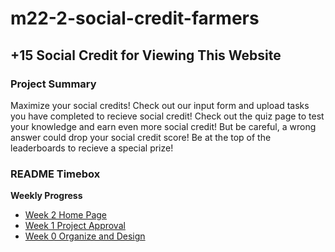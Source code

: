 # m22-2-social-credit-farmers
## +15 Social Credit for Viewing This Website
### Project Summary
Maximize your social credits! Check out our input form and upload tasks you have completed to recieve social credit! Check out the quiz page to test your knowledge and earn even more social credit! But be careful, a wrong answer could drop your social credit score! Be at the top of the leaderboards to recieve a special prize!
### README Timebox
**Weekly Progress**
- [Week 2 Home Page](https://github.com/zenxha/m22-2-social-credit-farmers/wiki/Week-2-Homepage)
- [Week 1 Project Approval](https://github.com/zenxha/m22-2-social-credit-farmers/wiki/Week-1)
- [Week 0 Organize and Design](https://github.com/zenxha/m22-2-social-credit-farmers/wiki/Week-0)
